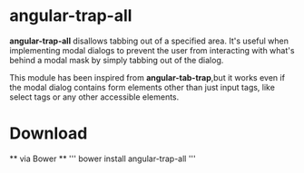# angular-trap-all

**angular-trap-all** disallows tabbing out of a specified area. It's useful when implementing modal dialogs to prevent the user from interacting with what's behind a modal mask by simply tabbing out of the dialog.

This module has been inspired from **angular-tab-trap**,but it works even if the modal dialog contains form elements other than just input tags, like select tags or any other accessible elements.

# Download
** via Bower **
'''
    bower install angular-trap-all
'''
